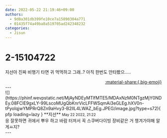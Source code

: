 ```yaml
---
date: 2022-05-22 21:19:46+09:00
authors:
  - 9d0a301db399fe10ce7a15890304a771
  - 01435f74a49ba8a519705ad242348232
categories:
  - Jisun
---
```


# 2-15104722

<div class="post-container" markdown="1">
<div class="content-container md-sidebar__scrollwrap" markdown="1">

지선아 진짜 비행기 타면 귀 먹먹하고 그래..? 아직 한번도 안타봤으.....

</div>
</div>

<div style="text-align: right;" markdown="1">
<a href="https://weverse.io/fromis9/fanpost/2-15104722" style="text-align: right;">:material-share:{.big-emoji}</a>
</div>
---

<div class="comments-container md-sidebar__scrollwrap" markdown="1">
<div class="comment" markdown="1">
<div class='id-container' markdown="1">
![](https://phinf.wevpstatic.net/MjAyNDEyMTlfMTE5/MDAxNzM0NTgzMjY0NDEy.08FClE9gxLY-99LscoMUgQbKnrVicLFFWSqmAi3eGLEg.hXV0n-tPyoIqjwYMPRrQ8Zn9aHvy3-B2llL4LWAZ_bEg.JPEG/image.jpg?type=s72){ pfp loading=lazy }
**<span class="artist">지선</span>** <small>May 22 2022, 21:22</small><br>
</div>
<div class='comment-body' markdown="1">
응 잘못하면 귀에서 뿌우 하고 바람 터져서 꼭 스쿠버다이빙 장비같은 거 챙겨가야해 알게ㅛ지?
</div>
</div>
</div>
---
